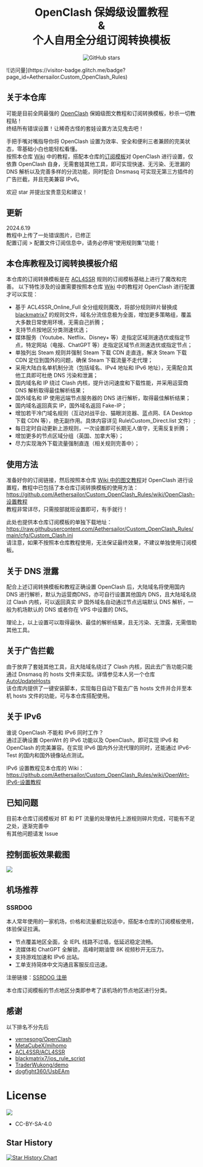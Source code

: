 <h1 align="center">OpenClash 保姆级设置教程<br>&<br>个人自用全分组订阅转换模板</h1>

<p align="center">
   <img src="https://img.shields.io/github/stars/Aethersailor/Custom_OpenClash_Rules?style=for-the-badge&logo=github" alt="GitHub stars">
</p>
![访问量](https://visitor-badge.glitch.me/badge?page_id=Aethersailor.Custom_OpenClash_Rules)


## 关于本仓库 
可能是目前全网最强的 [OpenClash](https://github.com/vernesong/OpenClash) 保姆级图文教程和订阅转换模板，秒杀一切教程贴！  
终结所有错误设置！让稀奇古怪的套娃设置方法见鬼去吧！  

手把手嘴对嘴指导你将 OpenClash 设置为效率、安全和便利三者兼顾的完美状态，零基础小白也能轻松看懂。  
按照本仓库 [Wiki](https://github.com/Aethersailor/Custom_OpenClash_Rules/wiki) 中的教程，搭配本仓库的[订阅模板](https://raw.githubusercontent.com/Aethersailor/Custom_OpenClash_Rules/main/cfg/Custom_Clash.ini)对 OpenClash 进行设置，仅依靠 OpenClash 自身，无需套娃其他工具，即可实现快速、无污染、无泄漏的 DNS 解析以及完善多样的分流功能，同时配合 Dnsmasq 可实现无第三方插件的广告拦截，并且完美兼容 IPv6。  

欢迎 star 并提出宝贵意见和建议！  

## 更新  
2024.6.19  
教程中上传了一处错误图片，已修正  
配置订阅 > 配置文件订阅信息中，请务必停用“使用规则集”功能！  

## 本仓库教程及订阅转换模板介绍
本仓库的订阅转换模板是在 [ACL4SSR](https://github.com/ACL4SSR/ACL4SSR) 规则的订阅模板基础上进行了魔改和完善。
以下特性涉及的设置需要按照本仓库 [Wiki](https://github.com/Aethersailor/Custom_OpenClash_Rules/wiki) 中的教程对 OpenClash 进行配置才可以实现：  
* 基于 ACL4SSR_Online_Full 全分组规则魔改，将部分规则碎片替换成 [blackmatrix7](https://github.com/blackmatrix7/ios_rule_script) 的规则文件，域名分流信息极为全面，增加更多策略组，覆盖大多数日常使用环境，无需自己折腾；  
* 支持节点按地区分类测速优选；  
* 媒体服务（Youtube、Netflix、Disney+ 等）走指定区域测速选优或指定节点，特定网站（电报、ChatGPT 等）走指定区域节点测速选优或指定节点；  
* 单独列出 Steam 规则并强制 Steam 下载 CDN 走直连，解决 Steam 下载 CDN 定位到国外的问题，确保 Steam 下载流量不走代理；  
* 采用大陆白名单机制分流（包括域名、IPv4 地址和 IPv6 地址），无需配合其他工具即可杜绝 DNS 污染和泄漏；  
* 国内域名和 IP 绕过 Clash 内核，提升访问速度和下载性能，并采用运营商 DNS 解析取得最佳解析结果；
* 国外域名和 IP 使用远端节点服务器的 DNS 进行解析，取得最佳解析结果；  
* 国内域名返回真实 IP，国外域名返回 Fake-IP；
* 增加若干冷门域名规则（互动对战平台、猫眼浏览器、蓝点网、EA Desktop 下载 CDN 等），绝无副作用。具体内容详见 Rule\Custom_Direct.list 文件）;  
* 每日定时自动更新上游规则，一次设置即可长期无人值守，无需反复折腾；  
* 增加更多的节点区域分组（英国、加拿大等）；    
* 尽力实现海外下载流量强制直连（相关规则完善中）；  

## 使用方法  
准备好你的订阅链接，然后按照本仓库 [Wiki 中的图文教程](https://github.com/Aethersailor/Custom_OpenClash_Rules/wiki/OpenClash-设置教程)对 OpenClash 进行设置程，教程中已包括了本仓库订阅转换模板的使用方法：  
https://github.com/Aethersailor/Custom_OpenClash_Rules/wiki/OpenClash-设置教程  
教程非常详尽，只需按部就班设置即可，有手就行！  

此处也提供本仓库订阅模板的单独下载地址：  
https://raw.githubusercontent.com/Aethersailor/Custom_OpenClash_Rules/main/cfg/Custom_Clash.ini  
请注意，如果不按照本仓库教程使用，无法保证最终效果，不建议单独使用订阅模板。  

## 关于 DNS 泄露  
配合上述订阅转换模板和教程正确设置 OpenClash 后，大陆域名将使用国内 DNS 进行解析，默认为运营商DNS，亦可自行设置其他国内 DNS，且大陆域名绕过 Clash 内核，可以返回真实 IP 
国外域名自动通过节点远端默认 DNS 解析，一般为机场默认的 DNS 或者你在 VPS 中设置的 DNS。  

理论上，以上设置可以取得最快、最佳的解析结果，且无污染、无泄露，无需借助其他工具。  

## 关于广告拦截  
由于放弃了套娃其他工具，且大陆域名绕过了 Clash 内核，因此去广告功能只能通过 Dnsmasq 的 hosts 文件来实现。详情参见本人另一个仓库 [AutoUpdateHosts](https://github.com/Aethersailor/OpenWrt-AutoUpdateHosts)  
该仓库内提供了一键安装脚本，实现每日自动下载去广告 hosts 文件并合并至本机 hosts 文件的功能，可与本仓库搭配使用。  

## 关于 IPv6  
谁说 OpenClash 不能和 IPv6 同时工作？  
通过正确设置 OpenWrt 的 IPv6 功能以及 OpenClash，即可实现 IPv6 和 OpenClash 的完美兼容。在实现 IPv6 国内外分流代理的同时，还能通过 IPv6-Test 的国内和国外镜像站点测试。  

IPv6 设置教程见本仓库的 Wiki：  
https://github.com/Aethersailor/Custom_OpenClash_Rules/wiki/OpenWrt-IPv6-设置教程  

## 已知问题  
目前本仓库订阅模板对 BT 和 PT 流量的处理依托上游规则碎片完成，可能有不足之处，逐渐完善中  
有其他问题请发 Issue  

## 控制面板效果截图  
![](https://github.com/Aethersailor/Custom_OpenClash_Rules/blob/main/doc/openclash/pics/db2.png)  
## 机场推荐 
### SSRDOG  

本人常年使用的一家机场，价格和流量都比较适中，搭配本仓库的订阅模板使用，体验保证拉满。

- 节点覆盖地区全面，全 IEPL 线路不过墙，低延迟稳定流畅。
- 流媒体和 ChatGPT 全解锁，高峰时期油管 8K 视频秒开无压力。
- 支持游戏加速和 IPv6 出站。
- 工单支持简体中文沟通且客服反应迅速。  

注册链接：[SSRDOG 注册](https://dog1.ssrdog111.com/#/register?code=FnSb4oWM)  

本仓库订阅模板的节点地区分类即参考了该机场的节点地区进行分类。  

## 感谢  
以下排名不分先后  
- [vernesong/OpenClash](https://github.com/vernesong/OpenClash)
- [MetaCubeX/mihomo](https://github.com/MetaCubeX/mihomo)
- [ACL4SSR/ACL4SSR](https://github.com/ACL4SSR/ACL4SSR)
- [blackmatrix7/ios_rule_script](https://github.com/blackmatrix7/ios_rule_script)
- [TraderWukong/demo](https://github.com/TraderWukong/demo)
- [dogfight360/UsbEAm](https://github.com/dogfight360/UsbEAm)  

# License		
[![](https://licensebuttons.net/l/by-sa/4.0/88x31.png)](https://creativecommons.org/licenses/by-sa/4.0/deed.zh)
* CC-BY-SA-4.0  

## Star History

<a href="https://star-history.com/#Aethersailor/Custom_OpenClash_Rules&Date">
 <picture>
   <source media="(prefers-color-scheme: dark)" srcset="https://api.star-history.com/svg?repos=Aethersailor/Custom_OpenClash_Rules&type=Date&theme=dark" />
   <source media="(prefers-color-scheme: light)" srcset="https://api.star-history.com/svg?repos=Aethersailor/Custom_OpenClash_Rules&type=Date" />
   <img alt="Star History Chart" src="https://api.star-history.com/svg?repos=Aethersailor/Custom_OpenClash_Rules&type=Date" />
 </picture>
</a>
